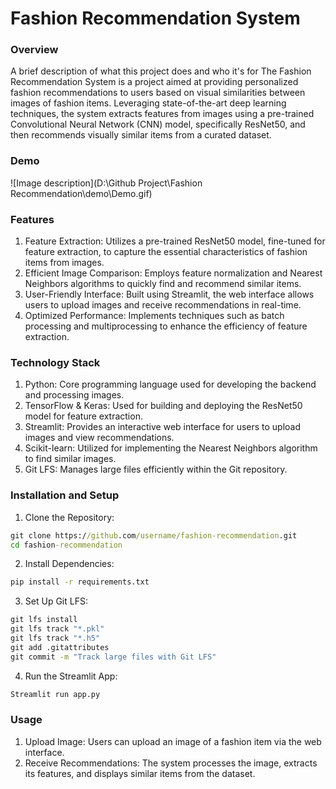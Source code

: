 
# Fashion Recommendation System

### Overview

A brief description of what this project does and who it's for The Fashion Recommendation System is a project aimed at providing personalized fashion recommendations to users based on visual similarities between images of fashion items. Leveraging state-of-the-art deep learning techniques, the system extracts features from images using a pre-trained Convolutional Neural Network (CNN) model, specifically ResNet50, and then recommends visually similar items from a curated dataset.

###  Demo

![Image description](D:\Github Project\Fashion Recommendation\demo\Demo.gif)

### Features
1. Feature Extraction: Utilizes a pre-trained ResNet50 model, fine-tuned for feature extraction, to capture the essential characteristics of fashion items from images.
2. Efficient Image Comparison: Employs feature normalization and Nearest Neighbors algorithms to quickly find and recommend similar items.
3. User-Friendly Interface: Built using Streamlit, the web interface allows users to upload images and receive recommendations in real-time.
4. Optimized Performance: Implements techniques such as batch processing and multiprocessing to enhance the efficiency of feature extraction.

### Technology Stack
1. Python: Core programming language used for developing the backend and processing images.
2. TensorFlow & Keras: Used for building and deploying the ResNet50 model for feature extraction.
3. Streamlit: Provides an interactive web interface for users to upload images and view recommendations.
4. Scikit-learn: Utilized for implementing the Nearest Neighbors algorithm to find similar images.
5. Git LFS: Manages large files efficiently within the Git repository.


### Installation and Setup

1. Clone the Repository:
```cmd
git clone https://github.com/username/fashion-recommendation.git
cd fashion-recommendation
```
2. Install Dependencies:
```cmd
pip install -r requirements.txt
```
3. Set Up Git LFS:
```cmd
git lfs install
git lfs track "*.pkl"
git lfs track "*.h5"
git add .gitattributes
git commit -m "Track large files with Git LFS"
```
4. Run the Streamlit App:
```cmd
Streamlit run app.py
```

### Usage
1. Upload Image: Users can upload an image of a fashion item via the web interface.
2. Receive Recommendations: The system processes the image, extracts its features, and displays similar items from the dataset.


